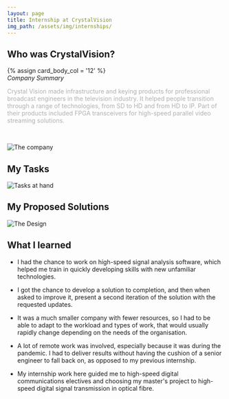 ```yaml
---
layout: page
title: Internship at CrystalVision
img_path: /assets/img/internships/
---
```


## Who was CrystalVision?

<div id="post-list" class="flex-grow-5 px-xl-1">
<article class="card-wrapper card">
      <div class="post-preview row g-0">
      {% assign card_body_col = '12' %}
        <div class="col-md-{{ card_body_col }}">
          <div class="card-body d-flex flex-column">
            <em class = "card-title my-0 mt-md-0">Company Summary</em>
            <p class=" mb-1" style="color:rgb(175,176,177)">
               Crystal Vision made infrastructure and keying products for professional broadcast engineers in the television industry. It helped people transition through a range of technologies, from SD to HD and from HD to IP. Part of their products included FPGA transceivers for high-speed parallel video streaming solutions.
            </p>
            <!-- .post-meta -->
            </div>
          <!-- .card-body -->
        </div>
        </div>
</article>
</div>
<br>

![The company](crystalvision1.png)

## My Tasks

![Tasks at hand](crystalvision2.png)

## My Proposed Solutions

![The Design](crystalvision3.png)

## What I learned

* I had the chance to work on high-speed signal analysis software, which helped me train in quickly developing skills with new unfamiliar technologies.

* I got the chance to develop a solution to completion, and then when asked to improve it, present a second iteration of the solution with the requested updates.

* It was a much smaller company with fewer resources, so I had to be able to adapt to the workload and types of work, that would usually rapidly change depending on the needs of the organisation.

* A lot of remote work was involved, especially because it was during the pandemic.
I had to deliver results without having the cushion of a senior engineer to fall back on, as opposed to my previous internship.

* My internship work here guided me to high-speed digital communications electives and choosing my master's project to high-speed digital signal transmission in optical fibre.
